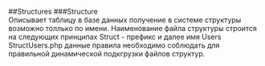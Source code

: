 ##Structures
###Structure  
Описывает таблицу в базе данных получение в системе структуры возможно толлько по имени. Наименование файла структуры 
строится на следующих принципах Struct - префикс и далее имя Users StructUsers.php данные правила необходимо соблюдать 
для правильной динамической подкгрузки файлов структур.